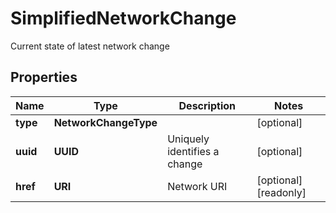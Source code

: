 

# SimplifiedNetworkChange

Current state of latest network change

## Properties

| Name | Type | Description | Notes |
|------------ | ------------- | ------------- | -------------|
|**type** | **NetworkChangeType** |  |  [optional] |
|**uuid** | **UUID** | Uniquely identifies a change |  [optional] |
|**href** | **URI** | Network URI |  [optional] [readonly] |




